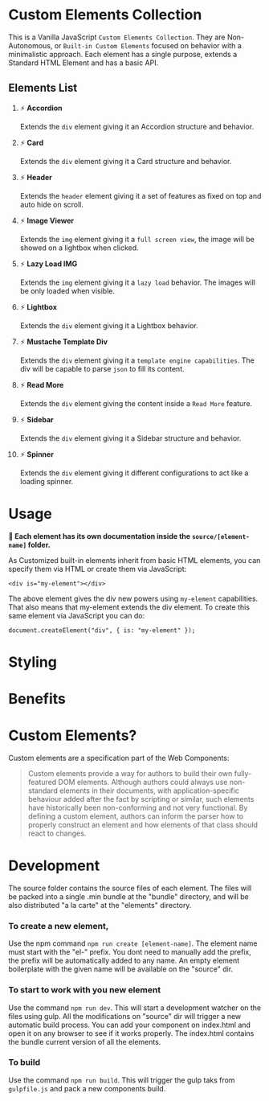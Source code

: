 # Custom Elements Collection

This is a Vanilla JavaScript `Custom Elements Collection`. They are Non-Autonomous, or `Built-in Custom Elements` focused on behavior with a minimalistic approach. Each element has a single purpose, extends a Standard HTML Element and has a basic API.

## Elements List

01. :zap: **Accordion**

	Extends the `div` element giving it an Accordion structure and behavior.

02. :zap: **Card**

	Extends the `div` element giving it a Card structure and behavior.

03. :zap: **Header**

	Extends the `header` element giving it a set of features as fixed on top and auto hide on scroll.

04. :zap: **Image Viewer**

	Extends the `img` element giving it a `full screen view`, the image will be showed on a lightbox when clicked.

05. :zap: **Lazy Load IMG**

	Extends the `img` element giving it a `lazy load` behavior. The images will be only loaded when visible.

06. :zap: **Lightbox**

	Extends the `div` element giving it a Lightbox behavior.

07. :zap: **Mustache Template Div**

	Extends the `div` element giving it a `template engine capabilities`. The div will be capable to parse `json` to fill its content.

08. :zap: **Read More**

	Extends the `div` element giving the content inside a `Read More` feature.

09. :zap: **Sidebar**

	Extends the `div` element giving it a Sidebar structure and behavior.

10. :zap: **Spinner**

	Extends the `div` element giving it different configurations to act like a loading spinner.

# Usage

**:book: Each element has its own documentation inside the `source/[element-name]` folder.**

As Customized built-in elements inherit from basic HTML elements, you can specify them via HTML or create them via JavaScript:

```
<div is="my-element"></div>
```

The above element gives the div new powers using `my-element` capabilities. That also means that my-element extends the div element. To create this same element via JavaScript you can do:

```
document.createElement("div", { is: "my-element" });
```

# Styling

# Benefits

# Custom Elements?

Custom elements are a specification part of the Web Components:

> Custom elements provide a way for authors to build their own fully-featured DOM elements. Although authors could always use non-standard elements in their documents, with application-specific behaviour added after the fact by scripting or similar, such elements have historically been non-conforming and not very functional. By defining a custom element, authors can inform the parser how to properly construct an element and how elements of that class should react to changes.

# Development

The source folder contains the source files of each element. The files will be packed into a single .min bundle at the "bundle" directory, and will be also distributed "a la carte" at the "elements" directory.

### To create a new element,

Use the npm command `npm run create [element-name]`. The element name must start with the "el-" prefix. You dont need to manually add the prefix, the prefix will be automatically added to any name. An empty element boilerplate with the given name will be available on the "source" dir.

### To start to work with you new element

Use the command `npm run dev`. This will start a development watcher on the  files using gulp. All the modifications on "source" dir will trigger a new  automatic build process. You can add your component on index.html and open it on any browser to see if it works properly. The index.html contains the bundle current version of all the elements.

### To build

Use the command `npm run build`. This will trigger the gulp taks from `gulpfile.js` and pack a new components build.